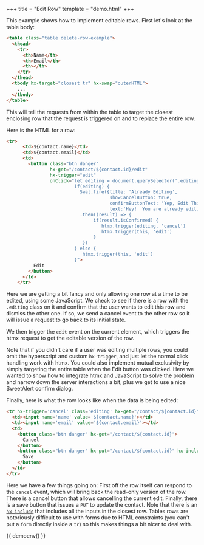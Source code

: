 +++
title = "Edit Row"
template = "demo.html"
+++

This example shows how to implement editable rows.  First let's look at the table body:

```html
<table class="table delete-row-example">
  <thead>
    <tr>
      <th>Name</th>
      <th>Email</th>
      <th></th>
    </tr>
  </thead>
  <tbody hx-target="closest tr" hx-swap="outerHTML">
    ...
  </tbody>
</table>
```

This will tell the requests from within the table to target the closest enclosing row that the request is triggered
on and to replace the entire row.

Here is the HTML for a row:

```html
<tr>
      <td>${contact.name}</td>
      <td>${contact.email}</td>
      <td>
        <button class="btn danger"
                hx-get="/contact/${contact.id}/edit"
                hx-trigger="edit"
                onClick="let editing = document.querySelector('.editing')
                         if(editing) {
                           Swal.fire({title: 'Already Editing',
                                      showCancelButton: true,
                                      confirmButtonText: 'Yep, Edit This Row!',
                                      text:'Hey!  You are already editing a row!  Do you want to cancel that edit and continue?'})
                           .then((result) => {
                                if(result.isConfirmed) {
                                   htmx.trigger(editing, 'cancel')
                                   htmx.trigger(this, 'edit')
                                }
                            })
                         } else {
                            htmx.trigger(this, 'edit')
                         }">
          Edit
        </button>
      </td>
    </tr>
```

Here we are getting a bit fancy and only allowing one row at a time to be edited, using some JavaScript.
We check to see if there is a row with the `.editing` class on it and confirm that the user wants to edit this row
and dismiss the other one.  If so, we send a cancel event to the other row so it will issue a request to go back to
its initial state.

We then trigger the `edit` event on the current element, which triggers the htmx request to get the editable version
of the row.

Note that if you didn't care if a user was editing multiple rows, you could omit the hyperscript and custom `hx-trigger`,
and just let the normal click handling work with htmx.  You could also implement mutual exclusivity by simply targeting the
entire table when the Edit button was clicked.  Here we wanted to show how to integrate htmx and JavaScript to solve
the problem and narrow down the server interactions a bit, plus we get to use a nice SweetAlert confirm dialog.

Finally, here is what the row looks like when the data is being edited:

```html
<tr hx-trigger='cancel' class='editing' hx-get="/contact/${contact.id}">
  <td><input name='name' value='${contact.name}'></td>
  <td><input name='email' value='${contact.email}'></td>
  <td>
    <button class="btn danger" hx-get="/contact/${contact.id}">
      Cancel
    </button>
    <button class="btn danger" hx-put="/contact/${contact.id}" hx-include="closest tr">
      Save
    </button>
  </td>
</tr>
```

Here we have a few things going on:  First off the row itself can respond to the `cancel` event, which will bring
back the read-only version of the row.  There is a cancel button that allows
cancelling the current edit.  Finally, there is a save button that issues a `PUT` to update the contact.  Note that
there is an [`hx-include`](@/attributes/hx-include.md) that includes all the inputs in the closest row.  Tables rows are
notoriously difficult to use with forms due to HTML constraints (you can't put a `form` directly inside a `tr`) so
this makes things a bit nicer to deal with.

{{ demoenv() }}

<script src="https://cdn.jsdelivr.net/npm/sweetalert2@11"></script>
<script>
    //=========================================================================
    // Fake Server Side Code
    //=========================================================================

    // data
    var contacts = [
      {
        name: "Joe Smith",
        email: "joe@smith.org",
        status: "Active",
        id: 0
      },
      {
        name: "Angie MacDowell",
        email: "angie@macdowell.org",
        status: "Active",
        id: 1
      },
      {
        name: "Fuqua Tarkenton",
        email: "fuqua@tarkenton.org",
        status: "Active",
        id: 2
      },
      {
        name: "Kim Yee",
        email: "kim@yee.org",
        status: "Inactive",
        id: 3
      },
    ];

    // routes
    init("/demo", function(request, params){
      return tableTemplate(contacts);
    });

    onGet(/\/contact\/\d+/, function(request, params){
      var id = parseInt(request.url.split("/")[2]); // get the contact
      var contact = contacts[id];
      console.log(request, id, contact)
      if(request.url.endsWith("/edit")) {
        return editTemplate(contacts[id])
      } else {
        return rowTemplate(contacts[id])
      }
    });

    onPut(/\/contact\/\d+/, function(request, params){
      var id = parseInt(request.url.split("/")[2]); // get the contact
      contact = contacts[id]
      contact.name = params['name'];
      contact.email = params['email'];
      return rowTemplate(contact);
    });

    // templates
    function rowTemplate(contact) {
      return `<tr>
      <td>${contact.name}</td>
      <td>${contact.email}</td>
      <td>
        <button class="btn danger"
                hx-get="/contact/${contact.id}/edit"
                hx-trigger="edit"
                onClick="let editing = document.querySelector('.editing')
                         if(editing) {
                           Swal.fire({title: 'Already Editing',
                                      showCancelButton: true,
                                      confirmButtonText: 'Yep, Edit This Row!',
                                      text:'Hey!  You are already editing a row!  Do you want to cancel that edit and continue?'})
                           .then((result) => {
                                if(result.isConfirmed) {
                                   htmx.trigger(editing, 'cancel')
                                   htmx.trigger(this, 'edit')
                                }
                            })
                         } else {
                            htmx.trigger(this, 'edit')
                         }">
          Edit
        </button>
      </td>
    </tr>`;
    }

    function editTemplate(contact) {
      return `<tr hx-trigger='cancel' class='editing' hx-get="/contact/${contact.id}">
      <td><input name='name' value='${contact.name}'</td>
      <td><input name='email' value='${contact.email}'</td>
      <td>
        <button class="btn danger" hx-get="/contact/${contact.id}">
          Cancel
        </button>
        <button class="btn danger" hx-put="/contact/${contact.id}" hx-include="closest tr">
          Save
        </button>
      </td>
    </tr>`;
    }

    function tableTemplate(contacts) {
      var rows = "";

      for (var i = 0; i < contacts.length; i++) {
        rows += rowTemplate(contacts[i], i, "");
      }

      return `
<table class="table delete-row-example">
  <thead>
    <tr>
      <th>Name</th>
      <th>Email</th>
      <th></th>
    </tr>
  </thead>
  <tbody hx-target="closest tr" hx-swap="outerHTML">
    ${rows}
  </tbody>
</table>`;
    }
</script>
